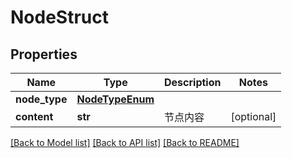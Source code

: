 # NodeStruct

## Properties
Name | Type | Description | Notes
------------ | ------------- | ------------- | -------------
**node_type** | [**NodeTypeEnum**](NodeTypeEnum.md) |  | 
**content** | **str** | 节点内容 | [optional] 

[[Back to Model list]](../README.md#documentation-for-models) [[Back to API list]](../README.md#documentation-for-api-endpoints) [[Back to README]](../README.md)

